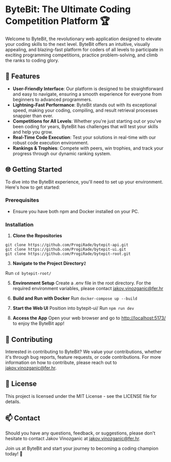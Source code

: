 # ByteBit: The Ultimate Coding Competition Platform 🏆

Welcome to ByteBit, the revolutionary web application designed to elevate your coding skills to the next level. ByteBit offers an intuitive, visually appealing, and blazing-fast platform for coders of all levels to participate in exciting programming competitions, practice problem-solving, and climb the ranks to coding glory.

## 🚀 Features

- **User-Friendly Interface**: Our platform is designed to be straightforward and easy to navigate, ensuring a smooth experience for everyone from beginners to advanced programmers.
- **Lightning-Fast Performance**: ByteBit stands out with its exceptional speed, making your coding, compiling, and result retrieval processes snappier than ever.
- **Competitions for All Levels**: Whether you're just starting out or you've been coding for years, ByteBit has challenges that will test your skills and help you grow.
- **Real-Time Code Execution**: Test your solutions in real-time with our robust code execution environment.
- **Rankings & Trophies**: Compete with peers, win trophies, and track your progress through our dynamic ranking system.

## 🌐 Getting Started

To dive into the ByteBit experience, you'll need to set up your environment. Here's how to get started:

### Prerequisites

- Ensure you have both npm and Docker installed on your PC.

### Installation

1. **Clone the Repositories**
```
git clone https://github.com/ProgiRade/bytepit-api.git
git clone https://github.com/ProgiRade/bytepit-ui.git
git clone https://github.com/ProgiRade/bytepit-root.git
```

3. **Navigate to the Project Directory**ž

Run ```cd bytepit-root/```

5. **Environment Setup**
Create a .env file in the root directory.
For the required environment variables, please contact [jakov.vinozganic@fer.hr](mailto:jakov.vinozganic@fer.hr)

6. **Build and Run with Docker**
Run ```docker-compose up --build```

7. **Start the Web UI**
Position into bytepit-ui/
Run ```npm run dev```

8. **Access the App**
Open your web browser and go to [http://localhost:5173/](http://localhost:5173/) to enjoy the ByteBit app!

## 🤝 Contributing

Interested in contributing to ByteBit? We value your contributions, whether it's through bug reports, feature requests, or code contributions. For more information on how to contribute, please reach out to [jakov.vinozganic@fer.hr](mailto:jakov.vinozganic@fer.hr).

## 📝 License

This project is licensed under the MIT License - see the LICENSE file for details.

## 📫 Contact

Should you have any questions, feedback, or suggestions, please don't hesitate to contact Jakov Vinozganic at [jakov.vinozganic@fer.hr](mailto:jakov.vinozganic@fer.hr).

Join us at ByteBit and start your journey to becoming a coding champion today! 🌟
